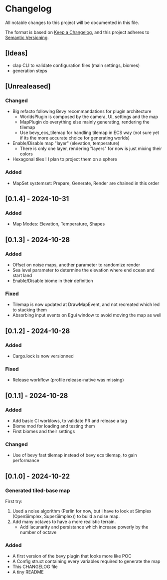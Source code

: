 # Changelog

All notable changes to this project will be documented in this file.

The format is based on [Keep a Changelog](https://keepachangelog.com/en/1.1.0/),
and this project adheres to [Semantic Versioning](https://semver.org/spec/v2.0.0.html).

## [Ideas]

- clap CLI to validate configuration files (main settings, biomes)
- generation steps

## [Unrealeased]

### Changed

- Big refacto following Bevy recommandations for plugin architecture
    - WorldsPlugin is composed by the camera, UI, settings and the map
    - MapPlugin do everything else mainly generating, rendering the tilemap
    - Use bevy_ecs_tilemap for handling tilemap in ECS way (not sure yet if its the more accurate choice for generating worlds)
- Enable/Disable map "layer" (elevation, temperature)
    - There is only one layer, rendering "layers" for now is just mixing their colors
- Hexagonal tiles ! I plan to project them on a sphere

### Added

- MapSet systemset: Prepare, Generate, Render are chained in this order

## [0.1.4] - 2024-10-31

### Added

- Map Modes: Elevation, Temperature, Shapes

## [0.1.3] - 2024-10-28

### Added

- Offset on noise maps, another parameter to randomize render
- Sea level parameter to determine the elevation where end ocean and start land
- Enable/Disable biome in their definition

### Fixed

- Tilemap is now updated at DrawMapEvent, and not recreated which led to stacking them
- Absorbing input events on Egui window to avoid moving the map as well

## [0.1.2] - 2024-10-28

### Added

- Cargo.lock is now versionned

### Fixed

- Release workflow (profile release-native was missing)

## [0.1.1] - 2024-10-28

### Added

- Add basic CI worklows, to validate PR and release a tag
- Biome mod for loading and testing them
- First biomes and their settings

### Changed

- Use of bevy fast tilemap instead of bevy ecs tilemap, to gain performance

## [0.1.0] - 2024-10-22

### Generated tiled-base map

First try:

1. Used a noise algorithm (Perlin for now, but i have to look at Simplex (OpenSimplex, SuperSimplex)) to build a noise map.
2. Add many octaves to have a more realistic terrain.
    * Add lacunarity and persistance which increase powerly by the number of octave

### Added

- A first version of the bevy plugin that looks more like POC
- A Config struct containing every variables required to generate the map
- This CHANGELOG file
- A tiny README

